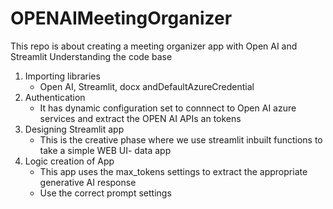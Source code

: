 # OPENAIMeetingOrganizer
This repo is about creating a meeting organizer app with Open AI and Streamlit
Understanding the code base

1. Importing libraries
     - Open AI, Streamlit, docx andDefaultAzureCredential
2. Authentication
     - It has dynamic configuration set to connnect to Open AI azure services and extract the OPEN AI APIs an tokens   
3. Designing Streamlit app
     - This is the creative phase where we use streamlit inbuilt functions to take a simple WEB UI- data app
4. Logic creation of App
     - This app uses the max_tokens settings to extract the appropriate generative AI response
     - Use the correct prompt settings
